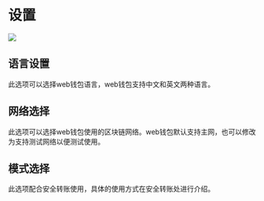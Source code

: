 # 设置


![](https://s.bcs.site/uploads/8a230e1f76f694881358b9898989cd75.jpg)

## 语言设置

此选项可以选择web钱包语言，web钱包支持中文和英文两种语言。

## 网络选择

此选项可以选择web钱包使用的区块链网络。web钱包默认支持主网，也可以修改为支持测试网络以便测试使用。

## 模式选择

此选项配合安全转账使用，具体的使用方式在安全转账处进行介绍。
